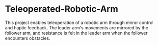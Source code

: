 # Teleoperated-Robotic-Arm
This project enables teleoperation of a robotic arm through mirror control and haptic feedback. The leader arm's movements are mirrored by the follower arm, and resistance is felt in the leader arm when the follower encounters obstacles.

